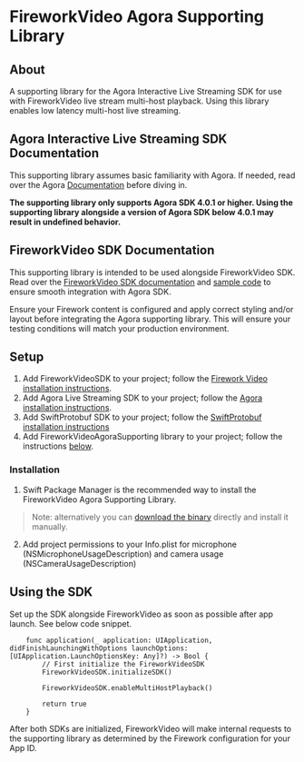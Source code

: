 # FireworkVideo Agora Supporting Library

## About

A supporting library for the Agora Interactive Live Streaming SDK for use with FireworkVideo live stream multi-host playback. Using this library enables low latency multi-host live streaming.

## Agora Interactive Live Streaming SDK Documentation

This supporting library assumes basic familiarity with Agora. If needed, read over the Agora [Documentation](https://docs.agora.io/en/Interactive%20Broadcast/landing-page) before diving in.


**The supporting library only supports Agora SDK 4.0.1 or higher. Using the supporting library alongside a version of Agora SDK below 4.0.1 may result in undefined behavior.**

## FireworkVideo SDK Documentation

This supporting library is intended to be used alongside FireworkVideo SDK. Read over the [FireworkVideo SDK documentation](https://github.com/loopsocial/firework_ios_sdk#fireworkvideo) and [sample code](https://github.com/loopsocial/firework_ios_sdk/tree/main/FireworkVideoSample) to ensure smooth integration with Agora SDK.

Ensure your Firework content is configured and apply correct styling and/or layout before integrating the Agora supporting library. This will ensure your testing conditions will match your production environment.

## Setup

  1. Add FireworkVideoSDK to your project; follow the [Firework Video installation instructions](https://github.com/loopsocial/firework_ios_sdk#readme).
  2. Add Agora Live Streaming SDK to your project; follow the [Agora installation instructions](https://docs.agora.io/en/interactive-live-streaming/get-started/get-started-sdk?platform=ios).
  3. Add SwiftProtobuf SDK to your project; follow the [SwiftProtobuf installation instructions](https://github.com/apple/swift-protobuf#adding-the-swiftprotobuf-library-to-your-project)
  4. Add FireworkVideoAgoraSupporting library to your project; follow the instructions [below](#installation).

### Installation

  1. Swift Package Manager is the recommended way to install the FireworkVideo Agora Supporting Library.

  > Note: alternatively you can [download the binary](https://github.com/loopsocial/firework_ios_sdk_agora_support/releases/latest) directly and install it manually.
  
  2. Add project permissions to your Info.plist for microphone (NSMicrophoneUsageDescription) and camera usage (NSCameraUsageDescription)

## Using the SDK

Set up the SDK alongside FireworkVideo as soon as possible after app launch. See below code snippet.

```     
    func application(_ application: UIApplication, didFinishLaunchingWithOptions launchOptions: [UIApplication.LaunchOptionsKey: Any]?) -> Bool {
        // First initialize the FireworkVideoSDK
        FireworkVideoSDK.initializeSDK()
        
        FireworkVideoSDK.enableMultiHostPlayback()
        
        return true
    }
```

After both SDKs are initialized, FireworkVideo will make internal requests to the supporting library as determined by the Firework configuration for your App ID.

